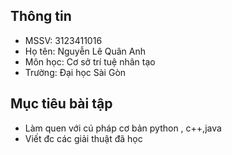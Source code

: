 

## Thông tin
- MSSV: 3123411016  
- Họ tên: Nguyễn Lê Quân Anh  
- Môn học: Cơ sở trí tuệ nhân tạo
- Trường: Đại học Sài Gòn

## Mục tiêu bài tập
- Làm quen với cú pháp cơ bản python , c++,java
- Viết đc các giải thuật đã học


